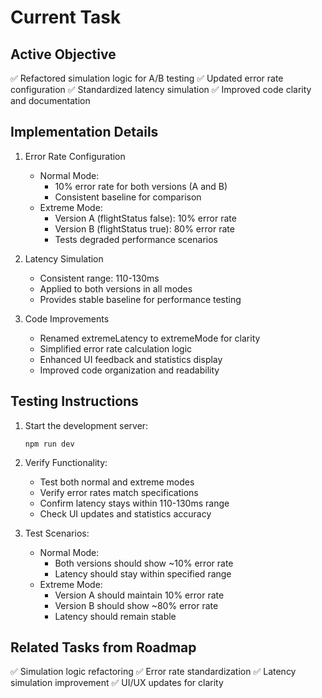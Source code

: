 # Current Task

## Active Objective
✅ Refactored simulation logic for A/B testing
✅ Updated error rate configuration
✅ Standardized latency simulation
✅ Improved code clarity and documentation

## Implementation Details
1. Error Rate Configuration
   - Normal Mode:
     - 10% error rate for both versions (A and B)
     - Consistent baseline for comparison
   - Extreme Mode:
     - Version A (flightStatus false): 10% error rate
     - Version B (flightStatus true): 80% error rate
     - Tests degraded performance scenarios

2. Latency Simulation
   - Consistent range: 110-130ms
   - Applied to both versions in all modes
   - Provides stable baseline for performance testing

3. Code Improvements
   - Renamed extremeLatency to extremeMode for clarity
   - Simplified error rate calculation logic
   - Enhanced UI feedback and statistics display
   - Improved code organization and readability

## Testing Instructions
1. Start the development server:
   ```
   npm run dev
   ```
2. Verify Functionality:
   - Test both normal and extreme modes
   - Verify error rates match specifications
   - Confirm latency stays within 110-130ms range
   - Check UI updates and statistics accuracy

3. Test Scenarios:
   - Normal Mode:
     - Both versions should show ~10% error rate
     - Latency should stay within specified range
   - Extreme Mode:
     - Version A should maintain 10% error rate
     - Version B should show ~80% error rate
     - Latency should remain stable

## Related Tasks from Roadmap
✅ Simulation logic refactoring
✅ Error rate standardization
✅ Latency simulation improvement
✅ UI/UX updates for clarity
